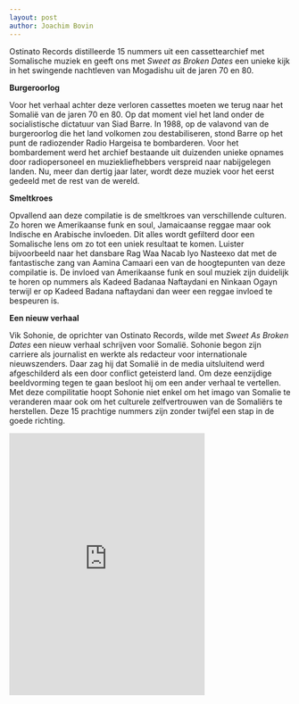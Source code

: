 ```yaml
---
layout: post
author: Joachim Bovin
---
```

Ostinato Records distilleerde 15 nummers uit een cassettearchief met Somalische muziek en geeft ons met <i> Sweet as Broken Dates </i> een unieke kijk in het swingende nachtleven van Mogadishu uit de jaren 70 en 80. 

<b> Burgeroorlog </b>

Voor het verhaal achter deze verloren cassettes moeten we terug naar het Somalië van de jaren 70 en 80. Op dat moment viel het land onder de socialistische dictatuur van Siad Barre. In 1988, op de valavond van de burgeroorlog die het land volkomen zou destabiliseren, stond Barre op het punt de radiozender Radio Hargeisa te bombarderen. Voor het bombardement werd het archief bestaande uit duizenden unieke opnames door radiopersoneel en muziekliefhebbers verspreid naar nabijgelegen landen. Nu, meer dan dertig jaar later, wordt deze muziek voor het eerst gedeeld met de rest van de wereld. 

<b> Smeltkroes </b>

Opvallend aan deze compilatie is de smeltkroes van verschillende culturen. Zo horen we Amerikaanse funk en soul, Jamaicaanse reggae maar ook Indische en Arabische invloeden. Dit alles wordt gefilterd door een Somalische lens om zo tot een uniek resultaat te komen. Luister bijvoorbeeld naar het dansbare Rag Waa Nacab Iyo Nasteexo dat met de fantastische zang van Aamina Camaari een van de hoogtepunten van deze compilatie is. De invloed van Amerikaanse funk en soul muziek zijn duidelijk te horen op nummers als Kadeed Badanaa Naftaydani en Ninkaan Ogayn terwijl er op Kadeed Badana naftaydani dan weer een reggae invloed te bespeuren is. 

<b> Een nieuw verhaal </b>

Vik Sohonie, de oprichter van Ostinato Records, wilde met <i> Sweet As Broken Dates </i> een nieuw verhaal schrijven voor Somalië. Sohonie begon zijn carriere als journalist en werkte als redacteur voor internationale nieuwszenders. Daar zag hij dat Somalië in de media uitsluitend werd afgeschilderd als een door conflict geteisterd land. Om deze eenzijdige beeldvorming tegen te gaan besloot hij om een ander verhaal te vertellen. Met deze compilitatie hoopt Sohonie niet enkel om het imago van Somalie te veranderen maar ook om het culturele zelfvertrouwen van de Somaliërs te herstellen. Deze 15 prachtige nummers zijn zonder twijfel een stap in de goede richting.
 
 
<div class="center-element">
<iframe style="border: 0; width: 350px; height: 470px;" src="https://bandcamp.com/EmbeddedPlayer/album=4282536159/size=large/bgcol=ffffff/linkcol=0687f5/tracklist=false/transparent=true/" seamless><a href="https://ostinatorecords.bandcamp.com/album/sweet-as-broken-dates-lost-somali-tapes-from-the-horn-of-africa">Sweet As Broken Dates: Lost Somali Tapes from the Horn of Africa by Various Artists</a></iframe>
</div>